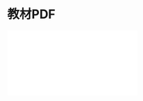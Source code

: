 # 教材PDF

<object data="/pdf/other/韩顺平_2021图解Linux全面升级.pdf" type="application/pdf" width="100%" height="900px">
    <embed src="/pdf/other/韩顺平_2021图解Linux全面升级.pdf"/>
</object>
